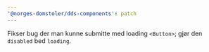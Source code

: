 ```yaml
---
'@norges-domstoler/dds-components': patch
---
```


Fikser bug der man kunne submitte med loading `<Button>`; gjør den `disabled` bed `loading`.
